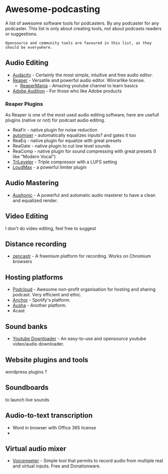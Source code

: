 # Awesome-podcasting
A list of awesome software tools for podcasters. By any podcaster for any podcaster.
This list is only about creating tools, not about podcasts readers or suggestions.
~~~~
Opensource and community tools are favoured in this list, as they should be everywhere.
~~~~

## Audio Editing
- [Audacity](https://www.audacityteam.org/download/) - Certainly the most simple, intuitive and free audio editor.
- [Reaper](https://www.reaper.fm/) - Versatile and powerful audio editor. Winrarlike license.
  - [ReaperMania](https://www.youtube.com/@REAPERMania) - Amazing youtube channel to learn basics
- [Adobe Audition](https://www.adobe.com/fr/products/audition.html) - For those who like Adobe products

### Reaper Plugins
As Reaper is one of the most used audio editing software, here are usefull plugins (native or not) for podcast audio editing.
- ReaFir - native plugin for noise reduction
- [automixer](https://github.com/leafac/reaper/blob/main/README.md) - automatically equalizes inputs? and gates it too
- ReaEq - native plugin for equalize with great presets
- ReaGate - native plugin to cut low level sounds
- ReaComp - native plugin for sound compressing with great presets (I like "Modern Vocal")
- [TriLeveler](https://plugins4free.com/plugin/2753/) - Triple compressor with a LUFS setting
- [LoudMax](https://loudmax.blogspot.com/) - a powerful limiter plugin

## Audio Mastering
- [Auphonic](https://auphonic.com/) - A powerful and automatic audio masterer to have a clean and equalized render.

## Video Editing
I don't do video editing, feel free to suggest

## Distance recording
- [zencastr](https://zencastr.com) - A freemium platform for recording. Works on Chromium browsers

## Hosting platforms
- [Podcloud](https://podcloud.fr/) - Awesome non-profit organisation for hosting and sharing podcast. Very efficient and ethic.
- [Anchor](https://anchor.fm/) - Spotify's platform.
- [Ausha](https://www.ausha.co/) - Another platform.
- Acast

## Sound banks
- [Youtube Downloader](https://github.com/Tyrrrz/YoutubeDownloader#readme) - An easy-to-use and opensource youtube video/audio downloader.

## Website plugins and tools
wordpress plugins ?

## Soundboards
to launch live sounds

## Audio-to-text transcription
- Word in browser with Office 365 license
- 

## Virtual audio mixer
- [Voicemeeter](https://vb-audio.com/Voicemeeter/) - Simple tool that permits to record audio from multiple real and virtual inputs. Free and Donationware.
